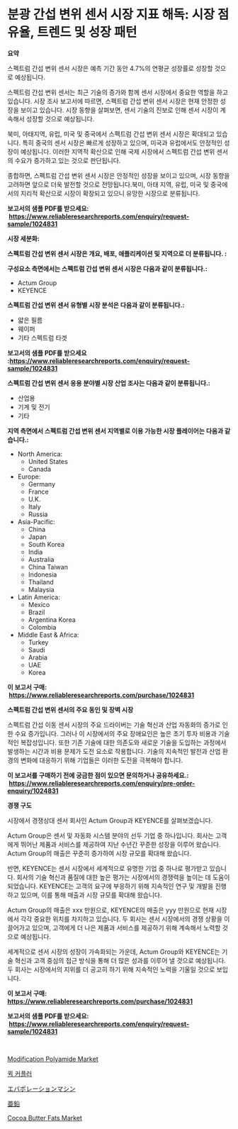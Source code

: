 <p><h1>분광 간섭 변위 센서 시장 지표 해독: 시장 점유율, 트렌드 및 성장 패턴</h1></p><p><strong>요약</strong></p>
<p><p>스펙트럼 간섭 변위 센서 시장은 예측 기간 동안 4.7%의 연평균 성장률로 성장할 것으로 예상됩니다.</p><p>스펙트럼 간섭 변위 센서는 최근 기술의 증가와 함께 센서 시장에서 중요한 역할을 하고 있습니다. 시장 조사 보고서에 따르면, 스펙트럼 간섭 변위 센서 시장은 현재 안정한 성장을 보이고 있습니다. 시장 동향을 살펴보면, 센서 기술의 진보로 인해 센서 시장이 계속해서 성장할 것으로 예상됩니다.</p><p>북미, 아태지역, 유럽, 미국 및 중국에서 스펙트럼 간섭 변위 센서 시장은 확대되고 있습니다. 특히 중국의 센서 시장은 빠르게 성장하고 있으며, 미국과 유럽에서도 안정적인 성장이 예상됩니다. 이러한 지역적 확산으로 인해 국제 시장에서 스펙트럼 간섭 변위 센서의 수요가 증가하고 있는 것으로 판단됩니다.</p><p>종합하면, 스펙트럼 간섭 변위 센서 시장은 안정적인 성장을 보이고 있으며, 시장 동향을 고려하면 앞으로 더욱 발전할 것으로 전망됩니다.북미, 아태 지역, 유럽, 미국 및 중국에서의 지리적 확산으로 시장이 확장되고 있으니 유망한 시장으로 분류됩니다.</p></p>
<p><strong>보고서의 샘플 PDF를 받으세요: &nbsp;<a href="https://www.reliableresearchreports.com/enquiry/request-sample/1024831">https://www.reliableresearchreports.com/enquiry/request-sample/1024831</a></strong></p>
<p><strong>시장 세분화:</strong></p>
<p><strong> 스펙트럼 간섭 변위 센서 시장은 개요, 배포, 애플리케이션 및 지역으로 더 분류됩니다. :</strong></p>
<p><strong>구성요소 측면에서는 스펙트럼 간섭 변위 센서 시장은 다음과 같이 분류됩니다.:</strong></p>
<p><ul><li>Actum Group</li><li>KEYENCE</li></ul></p>
<p><strong> 스펙트럼 간섭 변위 센서 유형별 시장 분석은 다음과 같이 분류됩니다.:</strong></p>
<p><ul><li>얇은 필름</li><li>웨이퍼</li><li>기타 스펙트럼 타겟</li></ul></p>
<p><strong>보고서의 샘플 PDF를 받으세요 :<a href="https://www.reliableresearchreports.com/enquiry/request-sample/1024831">https://www.reliableresearchreports.com/enquiry/request-sample/1024831</a></strong></p>
<p><strong> 스펙트럼 간섭 변위 센서 응용 분야별 시장 산업 조사는 다음과 같이 분류됩니다.:</strong></p>
<p><ul><li>산업용</li><li>기계 및 전기</li><li>기타</li></ul></p>
<p><strong>지역 측면에서 스펙트럼 간섭 변위 센서 지역별로 이용 가능한 시장 플레이어는 다음과 같습니다.:</strong></p>
<p><ul>
    <li>
        North America:
        <ul>
            <li>United States</li>
            <li>Canada</li>
        </ul>
    </li>
    <li>
        Europe:
        <ul>
            <li>Germany</li>
            <li>France</li>
            <li>U.K.</li>
            <li>Italy</li>
            <li>Russia</li>
        </ul>
    </li>
    <li>
        Asia-Pacific:
        <ul>
            <li>China</li>
            <li>Japan</li>
            <li>South Korea</li>
            <li>India</li>
            <li>Australia</li>
            <li>China Taiwan</li>
            <li>Indonesia</li>
            <li>Thailand</li>
            <li>Malaysia</li>
        </ul>
    </li>
    <li>
        Latin America:
        <ul>
            <li>Mexico</li>
            <li>Brazil</li>
            <li>Argentina Korea</li>
            <li>Colombia</li>
        </ul>
    </li>
    <li>
        Middle East & Africa:
        <ul>
            <li>Turkey</li>
            <li>Saudi</li>
            <li>Arabia</li>
            <li>UAE</li>
            <li>Korea</li>
        </ul>
    </li>
    </ul></p>
<p><strong>이 보고서 구매: &nbsp;<a href="https://www.reliableresearchreports.com/purchase/1024831">https://www.reliableresearchreports.com/purchase/1024831</a></strong></p>
<p><strong>스펙트럼 간섭 변위 센서의 주요 동인 및 장벽 시장</strong></p>
<p><p>스펙트럼 간섭 이동 센서 시장의 주요 드라이버는 기술 혁신과 산업 자동화의 증가로 인한 수요 증가입니다. 그러나 이 시장에서의 주요 장애요인은 높은 초기 투자 비용과 기술적인 복잡성입니다. 또한 기존 기술에 대한 의존도와 새로운 기술을 도입하는 과정에서 발생하는 시간과 비용 문제가 도전 요소로 작용합니다. 기술의 지속적인 발전과 산업 환경의 변화에 대응하기 위해 기업들은 이러한 도전을 극복해야 합니다.</p></p>
<p><strong>이 보고서를 구매하기 전에 궁금한 점이 있으면 문의하거나 공유하세요.: &nbsp;<a href="https://www.reliableresearchreports.com/enquiry/pre-order-enquiry/1024831">https://www.reliableresearchreports.com/enquiry/pre-order-enquiry/1024831</a></strong></p>
<p><strong>경쟁 구도</strong></p>
<p><p>시장에서 경쟁상대 센서 회사인 Actum Group과 KEYENCE를 살펴보겠습니다. </p><p>Actum Group은 센서 및 자동화 시스템 분야의 선두 기업 중 하나입니다. 회사는 고객에게 뛰어난 제품과 서비스를 제공하여 지난 수년간 꾸준한 성장을 이루어 왔습니다. Actum Group의 매출은 꾸준히 증가하여 시장 규모를 확대해 왔습니다.</p><p>반면, KEYENCE는 센서 시장에서 세계적으로 유명한 기업 중 하나로 평가받고 있습니다. 회사의 기술 혁신과 품질에 대한 높은 평가는 시장에서의 경쟁력을 높이는 데 도움이 되었습니다. KEYENCE는 고객의 요구에 부응하기 위해 지속적인 연구 및 개발을 진행하고 있으며, 이를 통해 매출과 시장 규모를 확대해 왔습니다.</p><p>Actum Group의 매출은 xxx 만원으로, KEYENCE의 매출은 yyy 만원으로 현재 시장에서 각각 중요한 위치를 차지하고 있습니다. 두 회사는 센서 시장에서의 경쟁 상황을 이끌어가고 있으며, 고객에게 더 나은 제품과 서비스를 제공하기 위해 계속해서 노력할 것으로 예상됩니다.</p><p>세계적으로 센서 시장의 성장이 가속화되는 가운데, Actum Group와 KEYENCE는 기술 혁신과 고객 중심의 접근 방식을 통해 더 많은 성과를 이루어 낼 것으로 예상됩니다. 두 회사는 시장에서의 지위를 더 공고히 하기 위해 지속적인 노력을 기울일 것으로 보입니다.</p></p>
<p><strong>이 보고서 구매: &nbsp; <a href="https://www.reliableresearchreports.com/purchase/1024831">https://www.reliableresearchreports.com/purchase/1024831</a></strong></p>
<p><strong>보고서의 샘플 PDF를 받으세요: &nbsp;<a href="https://www.reliableresearchreports.com/enquiry/request-sample/1024831">https://www.reliableresearchreports.com/enquiry/request-sample/1024831</a></strong><strong></strong></p>
<p>&nbsp;</p>
<p><p><a href="https://github.com/RickHolmes3/Market-Research-Report-List-3/blob/main/modification-polyamide-market.md">Modification Polyamide Market</a></p><p><a href="https://github.com/crfsywufhm81415/Market-Research-Report-List-1/blob/main/27847971440.md">퀵 커플러</a></p><p><a href="https://github.com/cnnriuez22368/Market-Research-Report-List-1/blob/main/10902481779.md">エバポレーションマシン</a></p><p><a href="https://github.com/zekaoe592392/Market-Research-Report-List-1/blob/main/93305051778.md">亜鉛</a></p><p><a href="https://issuu.com/reportprime-2/docs/cocoa-butter-fats-market-size-2030.pptx">Cocoa Butter Fats Market</a></p></p>